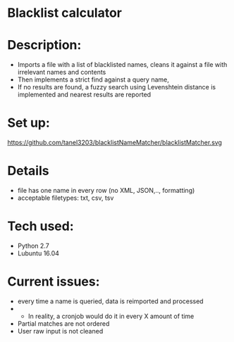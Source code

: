# Blacklist calculator

# Description:
* Imports a file with a list of blacklisted names, cleans it against a file with irrelevant names and contents
* Then implements a strict find against a query name,
* If no results are found, a fuzzy search using Levenshtein distance is implemented and nearest results are reported

# Set up:
https://github.com/tanel3203/blacklistNameMatcher/blacklistMatcher.svg

# Details
* file has one name in every row (no XML, JSON,.., formatting)
* acceptable filetypes: txt, csv, tsv

# Tech used:
* Python 2.7
* Lubuntu 16.04

# Current issues:
* every time a name is queried, data is reimported and processed
* * In reality, a cronjob would do it in every X amount of time
* Partial matches are not ordered
* User raw input is not cleaned